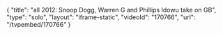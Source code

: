 {
    "title": "all 2012: Snoop Dogg, Warren G and Phillips Idowu take on GB",
    "type": "solo",
    "layout": "iframe-static",
    "videoId": "170766",
    "url": "\/tvpembed\/170766"
}